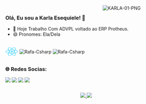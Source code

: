 <img align="right" width="200px" style="margin-top:-20px" src="https://i.ibb.co/yPX28bG/KARLA-01-PNG.png" alt="KARLA-01-PNG" border="0"></a>


### Olá, Eu sou a Karla Esequiele! 👋

- 🔭 Hoje Trabalho Com ADVPL voltado ao ERP Protheus.
- 😄 Pronomes: Ela/Dela

<div style="display: inline_block"><br>
  <img align="center" alt="Rafa-React" height="30" width="40" src="https://raw.githubusercontent.com/devicons/devicon/master/icons/react/react-original.svg">
  <img align="center" alt="Rafa-Csharp" height="30" width="40" src="https://cdn.jsdelivr.net/gh/devicons/devicon/icons/vscode/vscode-original.svg" />
  <img align="center" alt="Rafa-Csharp" height="40" width="40" src="https://cdn.jsdelivr.net/gh/devicons/devicon/icons/git/git-original.svg" />
<div>
  
##
 ### 🌐 Redes Socias:
<div> 
  <a href="https://instagram.com/karla_esequiele" target="_blank"><img src="https://img.shields.io/badge/-Instagram-%23E4405F?style=for-the-badge&logo=instagram&logoColor=white" target="_blank"></a>
  <a href = "mailto:kesequiele@gmail.com"><img src="https://img.shields.io/badge/-Gmail-%23333?style=for-the-badge&logo=gmail&logoColor=white" target="_blank"></a>
  <a href="https://www.linkedin.com/in/karlaesequiele" target="_blank"><img src="https://img.shields.io/badge/-LinkedIn-%230077B5?style=for-the-badge&logo=linkedin&logoColor=white" target="_blank"></a> 
  <a href="https://www.twitch.tv/karla.esequiele" target="_blank"><img src="https://img.shields.io/badge/Twitch-9146FF?style=for-the-badge&logo=twitch&logoColor=white" target="_blank"></a>
  
</div>

##

<p align="center">
<a href="https://github.com/kesequiele">
  <img height="150em" src="https://github-readme-stats-eight-theta.vercel.app/api?username=kesequiele&show_icons=true&theme=material-palenight&include_all_commits=true&count_private=true"/>
  <img height="140em" src="https://github-readme-stats-eight-theta.vercel.app/api/top-langs/?username=kesequiele&layout=compact&langs_count=8&theme=material-palenight"/>
</a>
</p>


